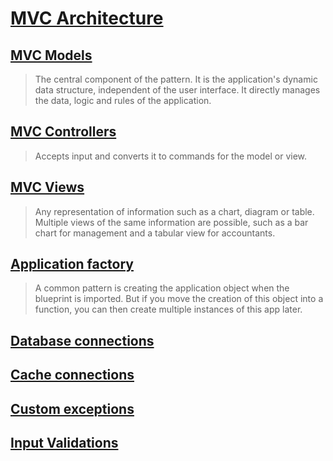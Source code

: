 # [MVC Architecture](https://en.wikipedia.org/wiki/Model%E2%80%93view%E2%80%93controller)

## [MVC Models](./models)

> The central component of the pattern. It is the application's dynamic data structure, independent of the user interface. It directly manages the data, logic and rules of the application.

## [MVC Controllers](./controllers)

> Accepts input and converts it to commands for the model or view.

## [MVC Views](./views)

> Any representation of information such as a chart, diagram or table. Multiple views of the same information are possible, such as a bar chart for management and a tabular view for accountants.

## [Application factory](https://flask.palletsprojects.com/en/2.0.x/patterns/appfactories/)

> A common pattern is creating the application object when the blueprint is imported. But if you move the creation of this object into a function, you can then create multiple instances of this app later.

## [Database connections](./db.py)

## [Cache connections](./cache.py)

## [Custom exceptions](./exceptions.py)

## [Input Validations](./forms)
